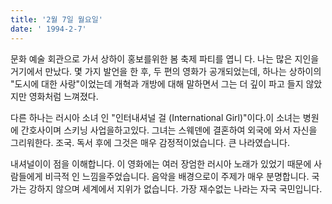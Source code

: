```yaml
---
title: '2월 7일 월요일'
date: ' 1994-2-7'
---
```

문화 예술 회관으로 가서 상하이 홍보를위한 봄 축제 파티를 엽니 다. 나는 많은 지인을 거기에서 만났다. 몇 가지 발언을 한 후, 두 편의 영화가 공개되었는데, 하나는 상하이의 "도시에 대한 사랑"이었는데 개혁과 개방에 대해 말하면서 그는 더 깊이 파고 들지 않았지만 영화처럼 느껴졌다.

다른 하나는 러시아 소녀 인 "인터내셔널 걸 (International Girl)"이다.이 소녀는 병원에 간호사이며 스키닝 사업을하고있다. 그녀는 스웨덴에 결혼하여 외국에 와서 자신을 그리워한다. 조국. 독서 후에 그것은 매우 감정적이었습니다. 큰 나라였습니다.

내셔널이이 점을 이해합니다. 이 영화에는 여러 장엄한 러시아 노래가 있었기 때문에 사람들에게 비극적 인 느낌을주었습니다. 음악을 배경으로이 주제가 매우 분명합니다. 국가는 강하지 않으며 세계에서 지위가 없습니다. 가장 재수없는 나라는 자국 국민입니다.